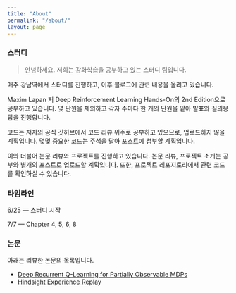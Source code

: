 ```yaml
---
title: "About"
permalink: "/about/"
layout: page
---
```


### 스터디
> 안녕하세요. 저희는 강화학습을 공부하고 있는 스터디 팀입니다.

매주 강남역에서 스터디를 진행하고, 이후 블로그에 관련 내용을 올리고 있습니다.

Maxim Lapan 저 Deep Reinforcement Learning Hands-On의 2nd Edition으로 공부하고 있습니다. 몇 단원을 제외하고 각자 주마다 한 개의 단원을 맡아 발표와 질의응답을 진행합니다.

코드는 저자의 공식 깃허브에서 코드 리뷰 위주로 공부하고 있으므로, 업로드하지 않을 계획입니다. 몇몇 중요한 코드는 주석을 달아 포스트에 첨부할 계획입니다.

이와 더불어 논문 리뷰와 프로젝트를 진행하고 있습니다. 논문 리뷰, 프로젝트 소개는 공부와 별개의 포스트로 업로드할 계획입니다. 또한, 프로젝트 레포지토리에서 관련 코드를 확인하실 수 있습니다.

### 타임라인

6/25 — 스터디 시작

7/7 — Chapter 4, 5, 6, 8 

### 논문

아래는 리뷰한 논문의 목록입니다. 

- [Deep Recurrent Q-Learning for Partially Observable MDPs](https://arxiv.org/abs/1507.06527)
- [Hindsight Experience Replay](https://arxiv.org/abs/1707.01495)
